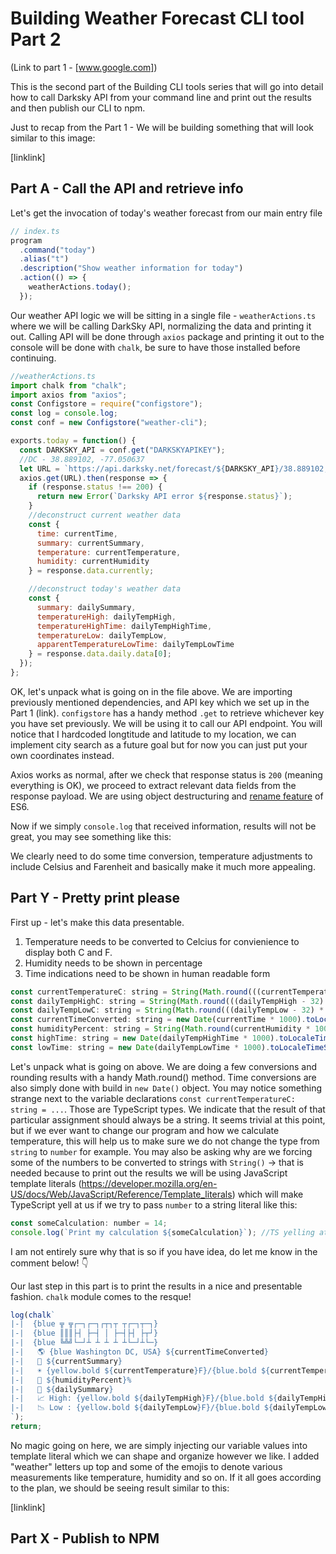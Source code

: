 # Building Weather Forecast CLI tool Part 2

(Link to part 1 - [www.google.com])

This is the second part of the Building CLI tools series that will go into detail how to call Darksky API from your command line and print out the results and then publish our CLI to npm.

Just to recap from the Part 1 - We will be building something that will look similar to this image:

[linklink]

## Part A - Call the API and retrieve info

Let's get the invocation of today's weather forecast from our main entry file

```javascript
// index.ts
program
  .command("today")
  .alias("t")
  .description("Show weather information for today")
  .action(() => {
    weatherActions.today();
  });
```

Our weather API logic we will be sitting in a single file - `weatherActions.ts` where we will be calling DarkSky API, normalizing the data and printing it out. Calling API will be done through `axios` package and printing it out to the console will be done with `chalk`, be sure to have those installed before continuing.

```javascript
//weatherActions.ts
import chalk from "chalk";
import axios from "axios";
const Configstore = require("configstore");
const log = console.log;
const conf = new Configstore("weather-cli");

exports.today = function() {
  const DARKSKY_API = conf.get("DARKSKYAPIKEY");
  //DC - 38.889102, -77.050637
  let URL = `https://api.darksky.net/forecast/${DARKSKY_API}/38.889102,-77.050637?exclude=minutely`;
  axios.get(URL).then(response => {
    if (response.status !== 200) {
      return new Error(`Darksky API error ${response.status}`);
    }
    //deconstruct current weather data
    const {
      time: currentTime,
      summary: currentSummary,
      temperature: currentTemperature,
      humidity: currentHumidity
    } = response.data.currently;

    //deconstruct today's weather data
    const {
      summary: dailySummary,
      temperatureHigh: dailyTempHigh,
      temperatureHighTime: dailyTempHighTime,
      temperatureLow: dailyTempLow,
      apparentTemperatureLowTime: dailyTempLowTime
    } = response.data.daily.data[0];
  });
};
```

OK, let's unpack what is going on in the file above. We are importing previously mentioned dependencies, and API key which we set up in the Part 1 (link).
`configstore` has a handy method `.get` to retrieve whichever key you have set previously. We will be using it to call our API endpoint. You will notice that I hardcoded longtitude and latitude to my location, we can implement city search as a future goal but for now you can just put your own coordinates instead.

Axios works as normal, after we check that response status is `200` (meaning everything is OK), we proceed to extract relevant data fields from the response payload. We are using object destructuring and [rename feature](https://developer.mozilla.org/en-US/docs/Web/JavaScript/Reference/Operators/Destructuring_assignment) of ES6.

Now if we simply `console.log` that received information, results will not be great, you may see something like this:

We clearly need to do some time conversion, temperature adjustments to include Celsius and Farenheit and basically make it much more appealing.

## Part Y - Pretty print please

First up - let's make this data presentable.

1. Temperature needs to be converted to Celcius for convienience to display both C and F.
2. Humidity needs to be shown in percentage
3. Time indications need to be shown in human readable form

```javascript
const currentTemperatureC: string = String(Math.round(((currentTemperature - 32) * 5) / 9));
const dailyTempHighC: string = String(Math.round(((dailyTempHigh - 32) * 5) / 9));
const dailyTempLowC: string = String(Math.round(((dailyTempLow - 32) * 5) / 9));
const currentTimeConverted: string = new Date(currentTime * 1000).toLocaleTimeString();
const humidityPercent: string = String(Math.round(currentHumidity * 100));
const highTime: string = new Date(dailyTempHighTime * 1000).toLocaleTimeString();
const lowTime: string = new Date(dailyTempLowTime * 1000).toLocaleTimeString();
```

Let's unpack what is going on above. We are doing a few conversions and rounding results with a handy Math.round() method. Time conversions are also simply done with build in `new Date()` object. You may notice something strange next to the variable declarations `const currentTemperatureC: string = ...`. Those are TypeScript types. We indicate that the result of that particular assignment should always be a string. It seems trivial at this point, but if we ever want to change our program and how we calculate temperature, this will help us to make sure we do not change the type from `string` to `number` for example. You may also be asking why are we forcing some of the numbers to be converted to strings with `String()` -> that is needed because to print out the results we will be using JavaScript template literals (https://developer.mozilla.org/en-US/docs/Web/JavaScript/Reference/Template_literals) which will make TypeScript yell at us if we try to pass `number` to a string literal like this:

```javascript
const someCalculation: number = 14;
console.log(`Print my calculation ${someCalculation}`); //TS yelling at us here!
```

I am not entirely sure why that is so if you have idea, do let me know in the comment below! 👇

Our last step in this part is to print the results in a nice and presentable fashion. `chalk` module comes to the resque!

```javascript
log(chalk`
|-|  {blue ╦ ╦┌─┐┌─┐┌┬┐┬ ┬┌─┐┬─┐}
|-|  {blue ║║║├┤ ├─┤ │ ├─┤├┤ ├┬┘}
|-|  {blue ╚╩╝└─┘┴ ┴ ┴ ┴ ┴└─┘┴└─}
|-|   🌎 {blue Washington DC, USA} ${currentTimeConverted}            
|-|   🐡 ${currentSummary}                                        
|-|   ☀️ {yellow.bold ${currentTemperature}F}/{blue.bold ${currentTemperatureC}C}                       
|-|   🌊 ${humidityPercent}%                              
|-|   📇 ${dailySummary}                                    
|-|   📈 High: {yellow.bold ${dailyTempHigh}F}/{blue.bold ${dailyTempHighC}C} At: ${highTime} 
|-|   📉 Low : {yellow.bold ${dailyTempLow}F}/{blue.bold ${dailyTempLowC}C} At: ${lowTime}     
`);
return;
```

No magic going on here, we are simply injecting our variable values into template literal which we can shape and organize however we like. I added "weather" letters up top and some of the emojis to denote various measurements like temperature, humidity and so on. If it all goes according to the plan, we should be seeing result similar to this:

[linklink]

## Part X - Publish to NPM
